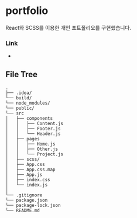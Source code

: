 # portfolio
React와 SCSS를 이용한 개인 포트폴리오를 구현했습니다.

### Link
-

## File Tree
```
.
├── .idea/
└── build/
└── node_modules/
└── public/
└── src
│   ├── components
│   │   ├── Content.js
│   │   ├── Footer.js
│   │   └── Header.js
│   ├── pages
│   │   ├── Home.js
│   │   ├── Other.js
│   │   └── Project.js
│   ├── scss/
│   ├── App.css
│   ├── App.css.map
│   ├── App.js
│   ├── index.css
│   └── index.js
│
└── .gitignore
└── package.json
└── package-lock.json
└── README.md
```
